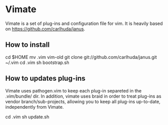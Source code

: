 Vimate
======

Vimate is a set of plug-ins and configuration file for vim. It is heavily based on https://github.com/carlhuda/janus.

How to install
--------------

  cd $HOME
  mv .vim vim-old
  git clone git://github.com/carlhuda/janus.git ~/.vim
  cd .vim
  sh bootstrap.sh

How to updates plug-ins
-----------------------
Vimate uses pathogen.vim to keep each plug-in separeted in the .vim/bundle/ dir. In addition, vimate uses braid in order to treat plug-ins as vendor branch/sub-projects, allowing you to keep all plug-ins up-to-date, independently from Vimate.

  cd .vim
  sh update.sh

